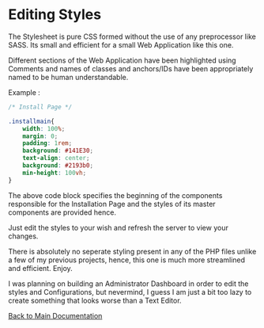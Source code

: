 # Editing Styles

The Stylesheet is pure CSS formed without the use of any preprocessor like SASS. Its small and efficient for a small Web Application like this one.

Different sections of the Web Application have been highlighted using Comments and names of classes and anchors/IDs have been appropriately named to be human understandable.

Example : 

```css
/* Install Page */

.installmain{
	width: 100%;
	margin: 0;
	padding: 1rem;
	background: #141E30;
	text-align: center;
	background: #2193b0;
	min-height: 100vh;
}
```

The above code block specifies the beginning of the components responsible for the Installation Page and the styles of its master components are provided hence.

Just edit the styles to your wish and refresh the server to view your changes.

There is absolutely no seperate styling present in any of the PHP files unlike a few of my previous projects, hence, this one is much more streamlined and efficient. Enjoy.

I was planning on building an Administrator Dashboard in order to edit the styles and Configurations, but nevermind, I guess I am just a bit too lazy to create something that looks worse than a Text Editor. 

[Back to Main Documentation](https://github.com/deve-sh/Trimmer)